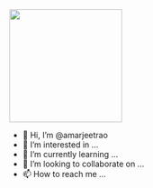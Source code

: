 <div id="header">
  <img src="https://media.giphy.com/media/RbDKaczqWovIugyJmW/giphy.gif" width="200"/>
</div>

- 👋 Hi, I’m @amarjeetrao
- 👀 I’m interested in ...
- 🌱 I’m currently learning ...
- 💞️ I’m looking to collaborate on ...
- 📫 How to reach me ...

<!---
amarjeetrao/amarjeetrao is a ✨ special ✨ repository because its `README.md` (this file) appears on your GitHub profile.
You can click the Preview link to take a look at your changes.
--->
